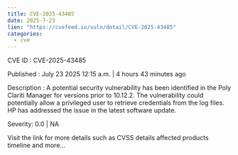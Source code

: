 ```yaml
--- 
title: CVE-2025-43485
date: 2025-7-23
lien: "https://cvefeed.io/vuln/detail/CVE-2025-43485"
categories:
  - cve
---
```


CVE ID : CVE-2025-43485

Published :  July 23
2025
12:15 a.m. | 4 hours
43 minutes ago

Description : A potential security
vulnerability has been identified in the Poly Clariti Manager for versions
prior to 10.12.2. The vulnerability could potentially allow a privileged
user to retrieve credentials from the log files. HP has addressed the issue in
the latest software update.

Severity: 0.0 | NA

Visit the link for more details
such as CVSS details
affected products
timeline
and more...
